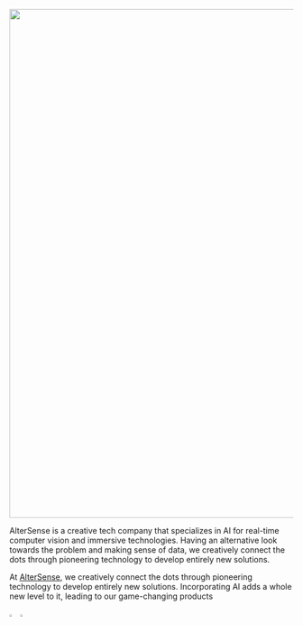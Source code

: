 <p align="center">
  <a href="https://altersense.com/">
  <img width="900" src="https://github.com/altersense-developers/.github/profile/altersense_limited_cover.jpeg"></a>
</p>

<div align="left">
AlterSense is a creative tech company that specializes in AI for real-time computer vision and immersive technologies. Having an alternative look towards the problem and making sense of data, we creatively connect the dots through pioneering technology to develop entirely new solutions. 
  
At [AlterSense](https://altersense.com), we creatively connect the dots through pioneering technology to develop entirely new solutions. Incorporating AI adds a whole new level to it, leading to our game-changing products
<br>

  <a href="https://github.com/altersense-developers"><img src="https://github.com/ultralytics/assets/raw/main/social/logo-social-github.png" width="3%" alt="AlterSense GitHub"></a>
  <a href="https://www.linkedin.com/company/altersense-limited/"><img src="https://github.com/ultralytics/assets/raw/main/social/logo-social-linkedin.png" width="3%" alt="AlterSense LinkedIn"></a>
</div>

